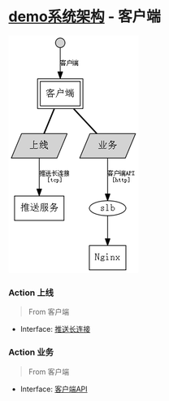 # [demo系统架构](../) - 客户端

![](client.gv.png)

### Action 上线

> From 客户端

* Interface: [推送长连接](../cloud/pushserver.md)

### Action 业务

> From 客户端

* Interface: [客户端API](../cloud/nginx.md)
